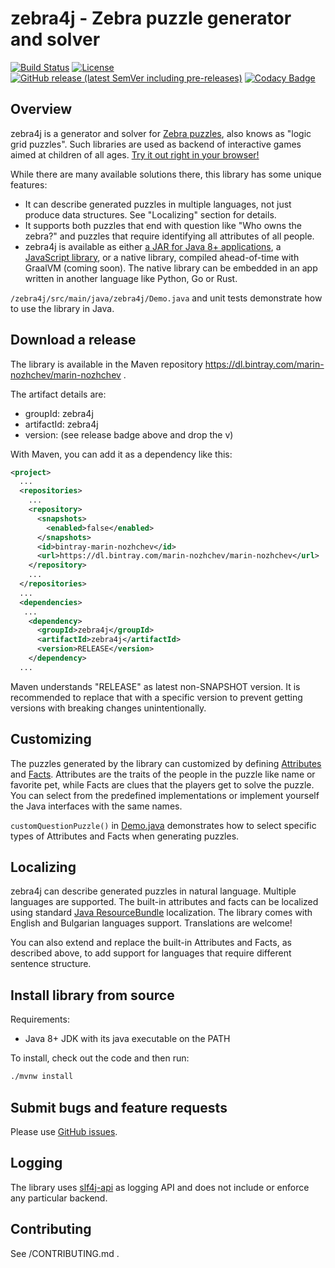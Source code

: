 # zebra4j - Zebra puzzle generator and solver

[![Build Status](https://travis-ci.org/murfffi/zebra4j.svg?branch=main)](https://travis-ci.org/murfffi/zebra4j)
[![License](https://img.shields.io/github/license/murfffi/zebra4j)](/LICENSE)
[![GitHub release (latest SemVer including pre-releases)](https://img.shields.io/github/v/release/murfffi/zebra4j?include_prereleases)](https://github.com/murfffi/zebra4j/releases)
[![Codacy Badge](https://app.codacy.com/project/badge/Grade/e85598dea228465188b9e70774983532)](https://www.codacy.com/gh/murfffi/zebra4j/dashboard?utm_source=github.com&amp;utm_medium=referral&amp;utm_content=murfffi/zebra4j&amp;utm_campaign=Badge_Grade)

## Overview

zebra4j is a generator and solver for [Zebra
puzzles](https://en.wikipedia.org/wiki/Zebra_Puzzle), also knows as "logic grid
puzzles". Such libraries are used as backend of interactive games aimed at
children of all ages. [Try it out right in your browser!](https://murfffi.github.io/zebra-apps/demo/)

While there are many available solutions there, this library has some unique
features:
- It can describe generated puzzles in multiple languages, not just produce data
  structures. See "Localizing" section for details.
- It supports both puzzles that end with question like "Who owns the zebra?" and
  puzzles that require identifying all attributes of all people.
- zebra4j is available as either 
  [a JAR for Java 8+ applications](https://bintray.com/beta/#/marin-nozhchev/marin-nozhchev/zebra4),
  a [JavaScript library](https://github.com/murfffi/zebra-apps), or a native library,
  compiled ahead-of-time with GraalVM (coming soon).
  The native library can be embedded in an app written in another
  language like Python, Go or Rust.

`/zebra4j/src/main/java/zebra4j/Demo.java` and unit tests demonstrate how to use
the library in Java.

## Download a release

The library is available in the Maven repository <https://dl.bintray.com/marin-nozhchev/marin-nozhchev> .

The artifact details are:

- groupId: zebra4j
- artifactId: zebra4j
- version: (see release badge above and drop the v)

With Maven, you can add it as a dependency like this:

```xml
<project>
  ...
  <repositories>
    ...
    <repository>
      <snapshots>
        <enabled>false</enabled>
      </snapshots>
      <id>bintray-marin-nozhchev</id>
      <url>https://dl.bintray.com/marin-nozhchev/marin-nozhchev</url>
    </repository>
    ...
  </repositories>
  ...
  <dependencies>
   ...
    <dependency>
      <groupId>zebra4j</groupId>
      <artifactId>zebra4j</artifactId>
      <version>RELEASE</version>
    </dependency>
  ...
```

Maven understands "RELEASE" as latest non-SNAPSHOT version. It is recommended to
replace that with a specific version to prevent getting versions with breaking
changes unintentionally.

## Customizing

The puzzles generated by the library can customized by defining
[Attributes](https://github.com/murfffi/zebra4j/blob/main/src/main/java/zebra4j/Attribute.java#L21)
and [Facts](https://github.com/murfffi/zebra4j/blob/main/src/main/java/zebra4j/fact/Fact.java#L21).
Attributes are the traits of the people in the puzzle like name or favorite pet,
while Facts are clues that the players get to solve the puzzle. You can select
from the predefined implementations or implement yourself the Java interfaces
with the same names.

`customQuestionPuzzle()` in
[Demo.java](https://github.com/murfffi/zebra4j/blob/main/src/main/java/zebra4j/Demo.java)
demonstrates how to select specific types of Attributes and Facts when
generating puzzles.

## Localizing

zebra4j can describe generated puzzles in natural language. Multiple languages
are supported. The built-in attributes and facts can be localized using standard
[Java ResourceBundle](https://docs.oracle.com/javase/tutorial/i18n/resbundle/index.html)
localization. The library comes with English and Bulgarian languages support.
Translations are welcome!

You can also extend and replace the built-in Attributes and Facts, as described
above, to add support for languages that require different sentence structure.

## Install library from source

Requirements:
- Java 8+ JDK with its java executable on the PATH

To install, check out the code and then run:

```bash
./mvnw install
```

## Submit bugs and feature requests

Please use [GitHub issues](https://github.com/murfffi/zebra4j/issues).

## Logging

The library uses [slf4j-api](http://www.slf4j.org/) as logging API and does not
include or enforce any particular backend.

## Contributing

See /CONTRIBUTING.md .
